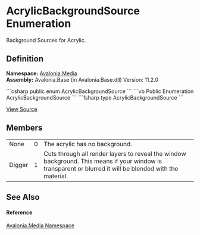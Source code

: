 # AcrylicBackgroundSource Enumeration


Background Sources for Acrylic.



## Definition
**Namespace:** <a href="N_Avalonia_Media">Avalonia.Media</a>  
**Assembly:** Avalonia.Base (in Avalonia.Base.dll) Version: 11.2.0

<Tabs groupId="api-code-preview">
<TabItem value="csharp" label="C#">
```csharp
public enum AcrylicBackgroundSource
```
</TabItem>
<TabItem value="vb" label="VB">
```vb
Public Enumeration AcrylicBackgroundSource
```
</TabItem>
<TabItem value="fsharp" label="F#">
```fsharp
type AcrylicBackgroundSource
```
</TabItem>
</Tabs>



<a href="https://github.com/AvaloniaUI/Avalonia/tree/master/src/Avalonia.Base/Media/AcrylicBackgroundSource.cs" title="View the source code">View Source</a>



## Members
<table>
<tr>
<td>None</td>
<td>0</td>
<td>The acrylic has no background.</td>
</tr>
<tr>
<td>Digger</td>
<td>1</td>
<td>Cuts through all render layers to reveal the window background. This means if your window is transparent or blurred it will be blended with the material.</td>
</tr>
</table>

## See Also


#### Reference
<a href="N_Avalonia_Media">Avalonia.Media Namespace</a>  


